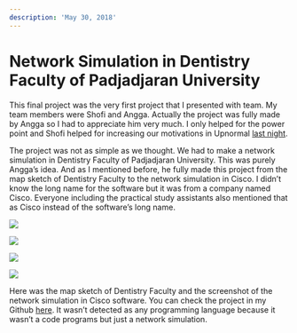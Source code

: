 ```yaml
---
description: 'May 30, 2018'
---
```


# Network Simulation in Dentistry Faculty of Padjadjaran University

This final project was the very first project that I presented with team. My team members were Shofi and Angga. Actually the project was fully made by Angga so I had to appreciate him very much. I only helped for the power point and Shofi helped for increasing our motivations in Upnormal [last night](food-greater-than-project.md).

The project was not as simple as we thought. We had to make a network simulation in Dentistry Faculty of Padjadjaran University. This was purely Angga’s idea. And as I mentioned before, he fully made this project from the map sketch of Dentistry Faculty to the network simulation in Cisco. I didn’t know the long name for the software but it was from a company named Cisco. Everyone including the practical study assistants also mentioned that as Cisco instead of the software’s long name.

![](http://blogs.unpad.ac.id/realicejoanne/files/2018/05/FKG1-1024x794.png)

![](http://blogs.unpad.ac.id/realicejoanne/files/2018/05/FKG2-1024x794.png)

![](http://blogs.unpad.ac.id/realicejoanne/files/2018/05/messageImage_1527639129775.jpg)

![](http://blogs.unpad.ac.id/realicejoanne/files/2018/05/messageImage_1527639083978-1024x389.jpg)

Here was the map sketch of Dentistry Faculty and the screenshot of the network simulation in Cisco software. You can check the project in my Github [here](https://github.com/realicejoanne/jarkom-project). It wasn’t detected as any programming language because it wasn’t a code programs but just a network simulation.

